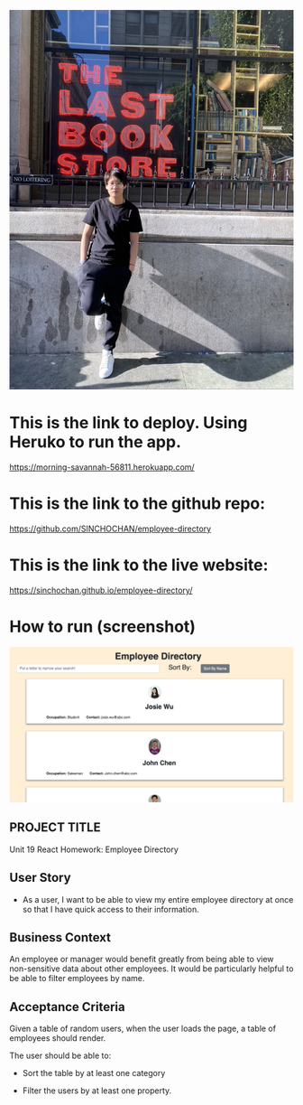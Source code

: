 ![icon](./assets/images/icon.jpeg "icon")

# This is the link to deploy. Using Heruko to run the app.

https://morning-savannah-56811.herokuapp.com/


# This is the link to the github repo:

 https://github.com/SINCHOCHAN/employee-directory

# This is the link to the live website:

 https://sinchochan.github.io/employee-directory/

# How to run (screenshot)

![homepage](./assets/images/homepage.png "Screenshot of homepage")



## PROJECT TITLE

Unit 19 React Homework: Employee Directory


## User Story

* As a user, I want to be able to view my entire employee directory at once so that I have quick access to their information.

## Business Context

An employee or manager would benefit greatly from being able to view non-sensitive data about other employees. It would be particularly helpful to be able to filter employees by name.

## Acceptance Criteria

Given a table of random users, when the user loads the page, a table of employees should render. 

The user should be able to:

  * Sort the table by at least one category

  * Filter the users by at least one property.


